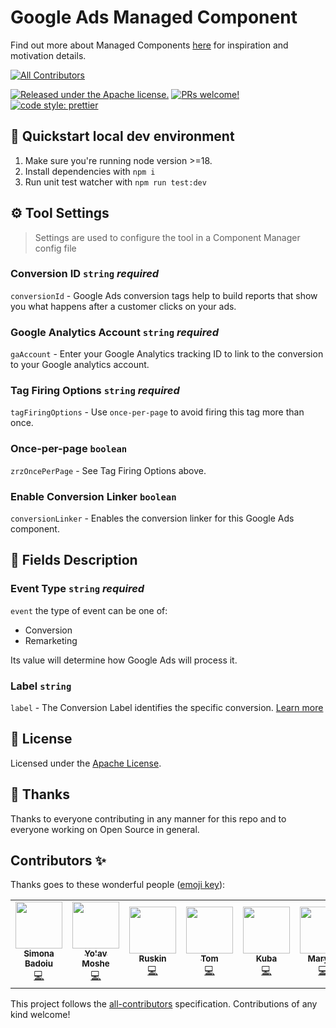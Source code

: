 # Google Ads Managed Component

Find out more about Managed Components [here](https://blog.cloudflare.com/zaraz-open-source-managed-components-and-webcm/) for inspiration and motivation details.

<!-- ALL-CONTRIBUTORS-BADGE:START - Do not remove or modify this section -->

[![All Contributors](https://img.shields.io/badge/all_contributors-3-orange.svg?style=flat-square)](#contributors-)

<!-- ALL-CONTRIBUTORS-BADGE:END -->

[![Released under the Apache license.](https://img.shields.io/badge/license-apache-blue.svg)](./LICENSE)
[![PRs welcome!](https://img.shields.io/badge/PRs-welcome-brightgreen.svg)](./CONTRIBUTING.md)
[![code style: prettier](https://img.shields.io/badge/code_style-prettier-ff69b4.svg?style=flat-square)](https://github.com/prettier/prettier)

## 🚀 Quickstart local dev environment

1. Make sure you're running node version >=18.
2. Install dependencies with `npm i`
3. Run unit test watcher with `npm run test:dev`

## ⚙️ Tool Settings

> Settings are used to configure the tool in a Component Manager config file

### Conversion ID `string` _required_

`conversionId` - Google Ads conversion tags help to build reports that show you what happens after a customer clicks on your ads.

### Google Analytics Account `string` _required_

`gaAccount` - Enter your Google Analytics tracking ID to link to the conversion to your Google analytics account.

### Tag Firing Options `string` _required_

`tagFiringOptions` - Use `once-per-page` to avoid firing this tag more than once.

### Once-per-page `boolean`

`zrzOncePerPage` - See Tag Firing Options above.

### Enable Conversion Linker `boolean`

`conversionLinker` - Enables the conversion linker for this Google Ads component.

## 🧱 Fields Description

### Event Type `string` _required_

`event` the type of event can be one of:

- Conversion
- Remarketing

Its value will determine how Google Ads will process it.

### Label `string`

`label` - The Conversion Label identifies the specific conversion. [Learn more](https://support.google.com/google-ads/answer/6095821)

## 📝 License

Licensed under the [Apache License](./LICENSE).

## 💜 Thanks

Thanks to everyone contributing in any manner for this repo and to everyone working on Open Source in general.

## Contributors ✨

Thanks goes to these wonderful people ([emoji key](https://allcontributors.org/docs/en/emoji-key)):

<!-- ALL-CONTRIBUTORS-LIST:START - Do not remove or modify this section -->
<!-- prettier-ignore-start -->
<!-- markdownlint-disable -->
<table>
  <tr>
    <td align="center"><a href="https://github.com/simonabadoiu"><img src="https://avatars.githubusercontent.com/u/1610123?v=4?s=75" width="75px;" alt=""/><br /><sub><b>Simona Badoiu</b></sub></a><br /><a href="https://github.com/managed-components/@managed-components/google-ads/commits?author=simonabadoiu" title="Code">💻</a></td>
    <td align="center"><a href="https://yoavmoshe.com/about"><img src="https://avatars.githubusercontent.com/u/55081?v=4?s=75" width="75px;" alt=""/><br /><sub><b>Yo'av Moshe</b></sub></a><br /><a href="https://github.com/managed-components/@managed-components/google-ads/commits?author=bjesus" title="Code">💻</a></td>
    <td align="center"><a href="https://github.com/jonnyparris"><img src="https://avatars.githubusercontent.com/u/6400000?v=4?s=75" width="75px;" alt=""/><br /><sub><b>Ruskin</b></sub></a><br /><a href="https://github.com/managed-components/@managed-components/google-ads/commits?author=jonnyparris" title="Code">💻</a></td>
    <td align="center"><a href="https://github.com/tomkln"><img src="https://avatars.githubusercontent.com/u/21014430?v=4?s=75" width="75px;" alt=""/><br /><sub><b>Tom</b></sub></a><br /><a href="https://github.com/managed-components/@managed-components/google-ads/commits?author=tomkln" title="Code">💻</a></td>
    <td align="center"><a href="https://github.com/kuba-orlik"><img src="https://avatars.githubusercontent.com/u/2697916?v=4?s=75" width="75px;" alt=""/><br /><sub><b>Kuba</b></sub></a><br /><a href="https://github.com/managed-components/@managed-components/google-ads/commits?author=tomkln" title="Code">💻</a></td>
    <td align="center"><a href="https://github.com/tomkln"><img src="https://avatars.githubusercontent.com/u/57571831?v=4?s=75" width="75px;" alt=""/><br /><sub><b>Maryna</b></sub></a><br /><a href="https://github.com/managed-components/@managed-components/google-ads/commits?author=tomkln" title="Code">💻</a></td>
    <td align="center"><a href="https://github.com/omarmosid"><img src="https://avatars.githubusercontent.com/u/47219640?v=4?s=75" width="75px;" alt=""/><br /><sub><b>Omar</b></sub></a><br /><a href="https://github.com/managed-components/@managed-components/google-ads/commits?author=tomkln" title="Code">💻</a></td>
  </tr>
</table>

<!-- markdownlint-restore -->
<!-- prettier-ignore-end -->

<!-- ALL-CONTRIBUTORS-LIST:END -->

This project follows the [all-contributors](https://github.com/all-contributors/all-contributors) specification. Contributions of any kind welcome!
